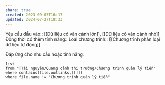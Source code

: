 ```yaml
---
share: true
created: 2023-09-05T16:17
updated: 2024-07-27T18:33
---
```

Yêu cầu đầu vào:: [[Dữ liệu có văn cảnh lớn]], [[Dữ liệu có văn cảnh nhỏ]]
Đồng thời có thêm tính năng::
Loại chương trình:: [[Chương trình phân loại dữ liệu tự động]]

Đáp ứng cho nhu cầu hoặc tính năng:
```dataview
list
from "📜Tài nguyên/Quang cảnh thị trường/Chương trình quản lý tiền" 
where contains(file.outlinks,[[]])
where file.name != "Chương trình quản lý tiền" 
```
